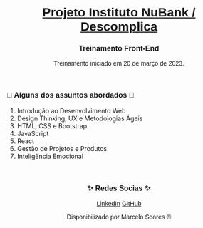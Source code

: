 <h1 align="center"><a href="https://accounts.descomplica.com.br/?returnUrl=https://empresas.descomplica.com.br/"><font face="Helvetica"> Projeto Instituto NuBank / Descomplica </font></a></h1>

<h3 align="center"><font face="Helvetica"> Treinamento Front-End</font></h3>

<!--
<p> </p>
<h3 align="center"><font face="Helvetica"> Resumo: </font></h3>
-->

<p align="center"><font face="Helvetica"> Treinamento iniciado em 20 de março de 2023. </font></p>
<p> </p>
<h3> <font face="Helvetica"> 📖 Alguns dos assuntos abordados 📖</font></h3>

<ol>
	<li>Introdução ao Desenvolvimento Web</li> 
	<li>Design Thinking, UX e Metodologias Ágeis </li>
	<li>HTML, CSS e Bootstrap</li>
	<li>JavaScript</li>
	<li>React</li>
	<li>Gestão de Projetos e Produtos</li>
	<li>Inteligência Emocional</li>	
</ol>

<p> </p>
<h3 align="center"><font face="Helvetica"> ✨ ️Redes Socias ✨</font></h3>
<p align="center"> 
<a href="https://www.linkedin.com/in/marcelodsoares/"><font face="Helvetica">LinkedIn</font></a>
<a href="https://github.com/Mdsoare/"><font face="Helvetica">GitHub</font></a>
</p>

<p align="center"><font face="Helvetica"> Disponibilizado por Marcelo Soares ® </font></p>
